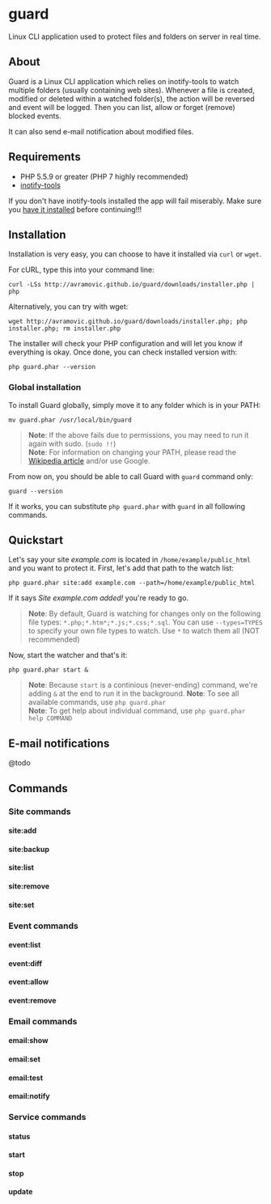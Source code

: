 # guard
Linux CLI application used to protect files and folders on server in real time.

## About

Guard is a Linux CLI application which relies on inotify-tools to watch multiple folders (usually containing web sites). Whenever a file is created, modified or deleted within a watched folder(s), the action will be reversed and event will be logged. Then you can list, allow or forget (remove) blocked events.

It can also send e-mail notification about modified files.

## Requirements

* PHP 5.5.9 or greater (PHP 7 highly recommended)
* [inotify-tools](https://github.com/rvoicilas/inotify-tools/wiki)

If you don't have inotify-tools installed the app will fail miserably. Make sure you [have it installed](https://github.com/rvoicilas/inotify-tools/wiki#getting) before continuing!!!

## Installation

Installation is very easy, you can choose to have it installed via `curl` or `wget`.

For cURL, type this into your command line:

`curl -LSs http://avramovic.github.io/guard/downloads/installer.php | php`

Alternatively, you can try with wget:

`wget http://avramovic.github.io/guard/downloads/installer.php; php installer.php; rm installer.php`

The installer will check your PHP configuration and will let you know if everything is okay. Once done, you can check installed version with:

`php guard.phar --version`

### Global installation

To install Guard globally, simply move it to any folder which is in your PATH:

`mv guard.phar /usr/local/bin/guard`

> **Note**: If the above fails due to permissions, you may need to run it again with sudo. (`sudo !!`)  
> **Note**: For information on changing your PATH, please read the [Wikipedia article](https://en.wikipedia.org/wiki/PATH_(variable)) and/or use Google.

From now on, you should be able to call Guard with `guard` command only:

`guard --version`

If it works, you can substitute `php guard.phar` with `guard` in all following commands.

## Quickstart

Let's say your site *example.com* is located in `/home/example/public_html` and you want to protect it. First, let's add that path to the watch list:

`php guard.phar site:add example.com --path=/home/example/public_html`

If it says *Site example.com added!* you're ready to go. 

> **Note**: By default, Guard is watching for changes only on the following file types: `*.php;*.htm*;*.js;*.css;*.sql`. You can use `--types=TYPES` to specify your own file types to watch. Use `*` to watch them all (NOT recommended)   

Now, start the watcher and that's it:

`php guard.phar start &`

> **Note**: Because `start` is a continious (never-ending) command, we're adding `&` at the end to run it in the background. 
> **Note**: To see all available commands, use `php guard.phar`   
> **Note**: To get help about individual command, use `php guard.phar help COMMAND`

## E-mail notifications

@todo

## Commands

### Site commands

#### site:add

#### site:backup

#### site:list

#### site:remove

#### site:set

### Event commands

#### event:list

#### event:diff

#### event:allow

#### event:remove

### Email commands

#### email:show

#### email:set

#### email:test

#### email:notify

### Service commands

#### status

#### start

#### stop

#### update
